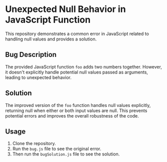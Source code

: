 # Unexpected Null Behavior in JavaScript Function

This repository demonstrates a common error in JavaScript related to handling null values and provides a solution.

## Bug Description

The provided JavaScript function `foo` adds two numbers together.  However, it doesn't explicitly handle potential null values passed as arguments, leading to unexpected behavior.

## Solution

The improved version of the `foo` function handles null values explicitly, returning null when either or both input values are null.  This prevents potential errors and improves the overall robustness of the code.

## Usage

1. Clone the repository.
2. Run the `bug.js` file to see the original error.
3. Then run the `bugSolution.js` file to see the solution.